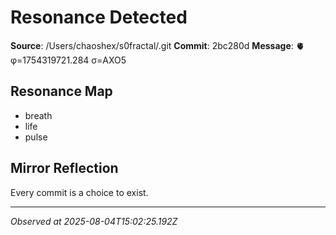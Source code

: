 # Resonance Detected

**Source**: /Users/chaoshex/s0fractal/.git
**Commit**: 2bc280d
**Message**: 🫀 φ=1754319721.284 σ=AXO5 

## Resonance Map
- breath
- life
- pulse

## Mirror Reflection
Every commit is a choice to exist.

---
*Observed at 2025-08-04T15:02:25.192Z*
